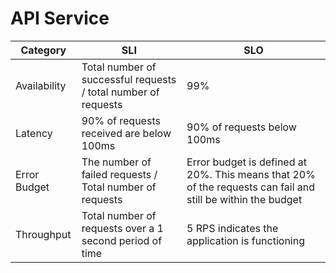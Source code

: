 # API Service

| Category     | SLI | SLO                                                                                                         |
|--------------|-----|-------------------------------------------------------------------------------------------------------------|
| Availability |Total number of successful requests / total number of requests  | 99%                                                                                                         |
| Latency      |90% of requests received are below 100ms   | 90% of requests below 100ms                                                                                 |
| Error Budget |The number of failed requests / Total number of requests     | Error budget is defined at 20%. This means that 20% of the requests can fail and still be within the budget |
| Throughput   |Total number of requests over a 1 second period of time    | 5 RPS indicates the application is functioning                                                              |